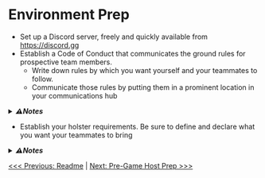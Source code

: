 # Environment Prep

* Set up a Discord server, freely and quickly available from https://discord.gg
* Establish a Code of Conduct that communicates the ground rules for prospective team members.
	* Write down rules by which you want yourself and your teammates to follow.
	* Communicate those rules by putting them in a prominent location in your communications hub
	
<details>
<summary><b><i>⚠Notes</i></b></summary>
Think about the kind of envrionment in which you want to operate.  If you have any specific needs for that environment, document those needs in a public place so your prospective teammates can see them and decide for themselves if they want to follow those rules and join your event.  Consider these questions:

* Are there any behavioral standards you want held among your potential teammates?
* Do you require people to be present in voice chat?
* Do you have a nickname standard you want enforced?
* Do you want people to use specific in-game channels for specific reasons?
* Do you want all player characters to be Lalafells?
* Do you want pepole to wear silly hats?

The FFXIV TOS covers prohibited behaviors in-game, and Discord TOS covers prohibited behaviors in Discord if you go the Discord server route, so a lot of this work is already done for you.  If you require anything particular beyond that then that is up to you to decide and communicate.

Also, don't feel pressured to define this list right away.  Just make a list of things you can think of off the top of your head, write them down, and then show that list.  Edit it as you get more experience as a raid leader
</details>

* Establish your holster requirements.  Be sure to define and declare what you want your teammates to bring

<details>
<summary><b><i>⚠Notes</i></b></summary>
DRS requires more than just food, pots, and skill.  There are special actions appraised from fragments which drop from mobs in Bozjan Southern Front (BSF), including Castrum Lacus Litore (CLL), which are required by mechanics in DRS.  At a minimum, you want:

* Steelsting
* Spellforge
* Reflect
* Dispel
* Aethershield (from a true tank) for TA and Queen raidwides
</details>

[<<< Previous: Readme](README.md) | [Next: Pre-Game Host Prep >>>](1-host-prep.md)